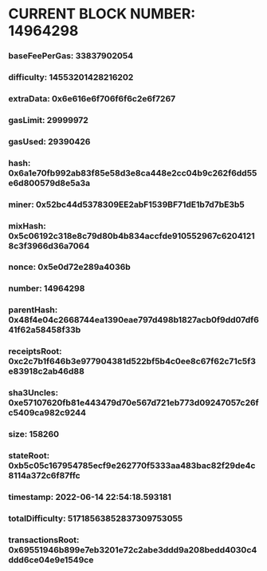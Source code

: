 # CURRENT BLOCK NUMBER: 14964298

### baseFeePerGas: 33837902054
### difficulty: 14553201428216202
### extraData: 0x6e616e6f706f6f6c2e6f7267
### gasLimit: 29999972
### gasUsed: 29390426
### hash: 0x6a1e70fb992ab83f85e58d3e8ca448e2cc04b9c262f6dd55e6d800579d8e5a3a
### miner: 0x52bc44d5378309EE2abF1539BF71dE1b7d7bE3b5
### mixHash: 0x5c06192c318e8c79d80b4b834accfde910552967c62041218c3f3966d36a7064
### nonce: 0x5e0d72e289a4036b
### number: 14964298
### parentHash: 0x48f4e04c2668744ea1390eae797d498b1827acb0f9dd07df641f62a58458f33b
### receiptsRoot: 0xc2c7b1f646b3e977904381d522bf5b4c0ee8c67f62c71c5f3e83918c2ab46d88
### sha3Uncles: 0xe57107620fb81e443479d70e567d721eb773d09247057c26fc5409ca982c9244
### size: 158260
### stateRoot: 0xb5c05c167954785ecf9e262770f5333aa483bac82f29de4c8114a372c6f87ffc
### timestamp: 2022-06-14 22:54:18.593181
### totalDifficulty: 51718563852837309753055
### transactionsRoot: 0x69551946b899e7eb3201e72c2abe3ddd9a208bedd4030c4ddd6ce04e9e1549ce
